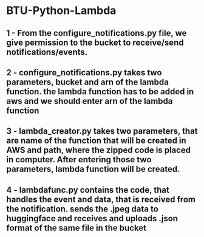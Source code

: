 # BTU-Python-Lambda

## 1 - From the configure_notifications.py file, we give permission to the bucket to receive/send notifications/events.
## 2 - configure_notifications.py takes two parameters, bucket and arn of the lambda function. the lambda function has to be added in aws and we should enter arn of the lambda function
## 3 - lambda_creator.py takes two parameters, that are name of the function that will be created in AWS and path, where the zipped code is placed in computer. After entering those two parameters, lambda function will be created.
## 4 - lambdafunc.py contains the code, that handles the event and data, that is received from the notification. sends the .jpeg data to huggingface and receives and uploads .json format of the same file in the bucket
